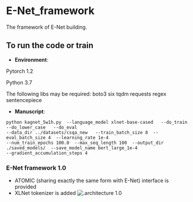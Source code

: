 # E-Net_framework
The framework of E-Net building.

## To run the code or train
* **Environment**:

Pytorch 1.2

Python 3.7

The following libs may be required:
boto3 six tqdm requests regex sentencepiece

* **Manuscript**:
````
python kagnet_5w1h.py  --language_model xlnet-base-cased   --do_train  --do_lower_case   --do_eval 
--data_dir ../datasets/csqa_new   --train_batch_size 8  --eval_batch_size 4  --learning_rate 1e-4  
--num_train_epochs 100.0  --max_seq_length 100  --output_dir ./saved_models/  --save_model_name bert_large_1e-4    
--gradient_accumulation_steps 4
````


### E-Net framework 1.0
* ATOMIC (sharing exactly the same form with E-Net) interface is provided
* XLNet tokenizer is added
![.architecture 1.0](https://github.com/gogowhy/ENet_framework/blob/master/images/enet1_0.jpg)
